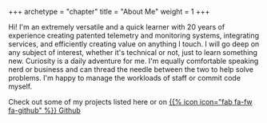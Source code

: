 +++
archetype = "chapter"
title = "About Me"
weight = 1
+++

Hi! I'm an extremely versatile and a quick learner with 20 years of experience creating patented telemetry and monitoring systems, integrating services, and efficiently creating value on anything I touch. I will go deep on any subject of interest, whether it's technical or not, just to learn something new. Curiosity is a daily adventure for me. I'm equally comfortable speaking nerd or business and can thread the needle between the two to help solve problems. I'm happy to manage the workloads of staff or commit code myself.

Check out some of my projects listed here or on [{{% icon icon="fab fa-fw fa-github" %}} Github](https://github.com/petemyron)